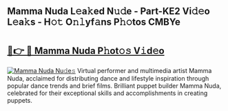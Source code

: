 ## Mamma Nuda L𝚎a𝚔ed N𝚞𝚍e - Part-KE2 Vi𝚍𝚎o L𝚎a𝚔s - H𝚘𝚝 O𝚗𝚕yf𝚊ns P𝚑𝚘tos CMBYe

# <h2><a href="http://kfe82rb.oniu.top/?m=Mamma+Nuda">🔗👉 🔴 Mamma Nuda P𝚑ot𝚘𝚜 V𝚒d𝚎o</a></h2>

[![Mamma Nuda Nu𝚍e𝚜](https://i.imgur.com/0qMVB7G.gif)](http://kfe82rb.oniu.top/?m=Mamma+Nuda)
Virtual performer and multimedia artist Mamma Nuda, acclaimed for distributing dance and lifestyle inspiration through popular dance trends and brief films. Brilliant puppet builder Mamma Nuda, celebrated for their exceptional skills and accomplishments in creating puppets.  
